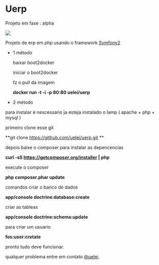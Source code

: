Uerp
========================
Projeto em fase : alpha  

![](https://raw.githubusercontent.com/uelei/uerp/master/screenshot.png)


Projeto de erp em php usando o framework [Symfony2](http://symfony.com/)

* 1 método

  baixar boot2docker

  iniciar o boot2docker

  fz o pull da imagem

  **docker run -t -i -p 80:80 uelei/uerp**

* 2 método

para instalar é nescessario ja esteja instalado o lamp ( apache + php + mysql )

primeiro clone esse git

**git clone https://github.com/uelei/uerp.git **

depois baixe o composer para instalar as depencencias

**curl -sS https://getcomposer.org/installer | php**

execute o composer

**php composer.phar update**


comandos criar o banco de dados

**app/console doctrine:database:create**

criar as tableas

**app/console doctrine:schema:update**

para criar um usuario

**fos:user:cretate**

pronto tudo deve funcionar.

qualquer problema entre em contato [@uelei](https://twitter.com/uelei).
